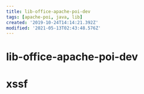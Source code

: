 ```yaml
---
title: lib-office-apache-poi-dev
tags: [apache-poi, java, lib]
created: '2019-10-24T14:14:21.392Z'
modified: '2021-05-13T02:43:48.576Z'
---
```


# lib-office-apache-poi-dev

# xssf
